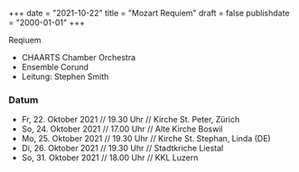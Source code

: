 ﻿+++
date = "2021-10-22"
title = "Mozart Requiem"
draft = false
publishdate = "2000-01-01"
+++

Reqiuem

* CHAARTS Chamber Orchestra
* Ensemble Corund
* Leitung: Stephen Smith


### Datum

* Fr, 22. Oktober 2021 // 19.30 Uhr // Kirche St. Peter, Zürich 
* So, 24. Oktober 2021 // 17.00 Uhr // Alte Kirche Boswil
* Mo, 25. Oktober 2021 // 19.30 Uhr // Kirche St. Stephan, Linda (DE)
* Di, 26. Oktober 2021 // 19.30 Uhr // Stadtkriche Liestal
* So, 31. Oktober 2021 // 18.00 Uhr // KKL Luzern
